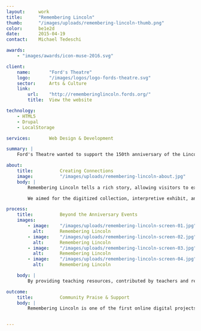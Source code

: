 ```yaml
---
layout:     work
title:      "Remembering Lincoln"
thumb:      "/images/uploads/remembering-lincoln-thumb.png"
color:      be1e2d
date:       2015-04-19
contact:    Michael Tedeschi

awards:
    - "images/awards/icon-muse-2016.svg"

client:
    name:       "Ford's Theatre"
    logo:       "/images/logos/logo-fords-theatre.svg"
    sector:     Arts & Culture
    link:   
        url:    "http://rememberinglincoln.fords.org/"
        title:  View the website

technology:
    - HTML5
    - Drupal
    - LocalStorage

services:       Web Design & Development

summary: |
    Ford's Theatre wanted to support the 150th anniversary of the Lincoln assassination with an online digital archive and exhibit. We collaborated with their digital projects and education teams to conceptualize, design, and develop a responsive site that could be displayed across a range of screen sizes, including touch screen displays in the museum.

about:
    title:          Creating Connections
    image:          "/images/uploads/remembering-lincoln-about.jpg"
    body: |
        Remembering Lincoln tells a rich story, allowing visitors to explore a variety of reactions to the events surrounding Lincoln's assassination and funeral. We wanted visitors to find connections to the story relevant to them as they explore the site. When you find a piece of the story&mdash;a letter, a ribbon, or a photograph&mdash;that impacts you emotionally, you can save it to your personal collection, which is tracked with HTML5 local storage, and share it with friends and family.

        We aimed for the digitized collection, interpretive exhibit, and educational materials to both celebrate the April 2015 series of events, and to continue to serve as a resource for educators and enthusiasts long after.

process:
    title:          Beyond the Anniversary Events
    images:
        - image:    "/images/uploads/remembering-lincoln-screen-01.jpg"
          alt:      Remembering Lincoln
        - image:    "/images/uploads/remembering-lincoln-screen-02.jpg"
          alt:      Remembering Lincoln
        - image:    "/images/uploads/remembering-lincoln-screen-03.jpg"
          alt:      Remembering Lincoln
        - image:    "/images/uploads/remembering-lincoln-screen-04.jpg"
          alt:      Remembering Lincoln

    body: |
        By providing teaching resources, contributed by teachers and refined by Ford's, the site helps educators engage students with the story and the collection. Eventually, the objects on display at Ford's will return to their respective institutions&mdash;Remembering Lincoln serves as a way for them to live together to create a cohesive experience far into the future.

outcome:
    title:          Community Praise & Support
    body: |
        Remembering Lincoln is one of the first online digital projects Ford's has built, and we're proud to have supported this important milestone from the discovery and content development phase through the development and launch of the site in March 2015. Widespread positive response to the site has helped Ford's accomplish several goals, including praise from industry leaders and contributions to the collection from over thirty national museums and archives. Further, the site will serve as an educational resource for years to come, strengthening Ford's mission as a theatre, museum and educational resource. 


---
```



